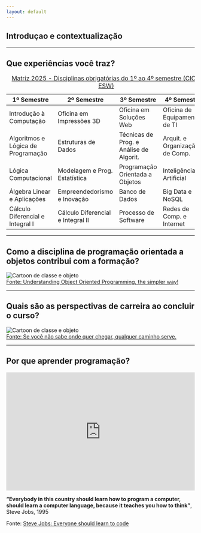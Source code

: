 ```yaml
---
layout: default
---
```


## Introduçao e contextualização

---

## Que experiências você traz?

<div class="text-xs w-full max-w-full mx-auto mt-6" v-click>
    <table class="table-fixed border border-gray-300 text-center w-full">
        <caption class="caption-bottom text-xs italic text-gray-600 mb-2 mt-2">
            <a href="https://drive.google.com/file/d/1yv4lRcL0QbDrtp5EPggcznkop8zSo_MT/view">Matriz 2025 - Disciplinas obrigatórias do 1º ao 4º semestre (CIC e ESW)</a>
        </caption>
        <thead class="bg-gray-100 text-gray-700">
            <tr>
            <th class="border px-2 py-1">1º Semestre</th>
            <th class="border px-2 py-1">2º Semestre</th>
            <th class="border px-2 py-1">3º Semestre</th>
            <th class="border px-2 py-1">4º Semestre</th>
            </tr>
        </thead>
        <tbody>
            <tr>
                <td class="border px-2 py-1 bg-green-50">Introdução à Computação</td>
                <td class="border px-2 py-1 bg-green-50">Oficina em Impressões 3D</td>
                <td class="border px-2 py-1">Oficina em Soluções Web</td>
                <td class="border px-2 py-1">Oficina de Equipamentos de TI</td>
            </tr>
            <tr>
                <td class="border px-2 py-1 bg-green-50">Algoritmos e Lógica de Programação</td>
                <td class="border px-2 py-1 bg-green-50">Estruturas de Dados</td>
                <td class="border px-2 py-1">Técnicas de Prog. e Análise de Algorit.</td>
                <td class="border px-2 py-1">Arquit. e Organização de Comp.</td>
            </tr>
            <tr>
                <td class="border px-2 py-1 bg-green-50">Lógica Computacional</td>
                <td class="border px-2 py-1 bg-green-50">Modelagem e Prog. Estatística</td>
                <td class="border px-2 py-1 bg-blue-100 border-blue-400 font-bold">
                Programação Orientada a Objetos
                </td>
                <td class="border px-2 py-1">Inteligência Artificial</td>
            </tr>
            <tr>
                <td class="border px-2 py-1 bg-green-50">Álgebra Linear e Aplicações</td>
                <td class="border px-2 py-1 bg-green-50">Empreendedorismo e Inovação</td>
                <td class="border px-2 py-1">Banco de Dados</td>
                <td class="border px-2 py-1">Big Data e NoSQL</td>
            </tr>
            <tr>
                <td class="border px-2 py-1 bg-green-50">Cálculo Diferencial e Integral I</td>
                <td class="border px-2 py-1 bg-green-50">Cálculo Diferencial e Integral II</td>
                <td class="border px-2 py-1">Processo de Software</td>
                <td class="border px-2 py-1">Redes de Comp. e Internet</td>
            </tr>
        </tbody>
    </table>
</div>

---

## Como a disciplina de programação orientada a objetos contribui com a formação?​

<div class="w-full flex flex-col items-center justify-center text-center mt-6" v-click>
  <img 
    src="https://saileshdhakal.com.np/media/funny.jpg" 
    alt="Cartoon de classe e objeto"
    class="max-h-[300px] rounded shadow mb-2"
  />
  <figcaption class="text-xs italic text-gray-600">
    <a href="https://saileshdhakal.com.np/posts/oops-concept">Fonte: Understanding Object Oriented Programming, the simpler way!</a>
  </figcaption>
</div>

---

## Quais são as perspectivas de carreira ao concluir o curso?​

<div class="w-full flex flex-col items-center justify-center text-center mt-6" v-click>
  <img 
    src="https://media.licdn.com/dms/image/v2/C4D12AQGKOh8gdPjzuQ/article-cover_image-shrink_720_1280/article-cover_image-shrink_720_1280/0/1629419926607?e=1757548800&v=beta&t=Do4wCl156U7ijeI5V6Y1Havs0uLay8Ejg_MVdSpxasg" 
    alt="Cartoon de classe e objeto"
    class="max-h-[300px] rounded shadow mb-2"
  />
  <figcaption class="text-xs italic text-gray-600">
    <a href="https://www.linkedin.com/pulse/se-voc%C3%AA-n%C3%A3o-sabe-para-onde-ir-qualquer-caminho-serve-pablo-berriel/">Fonte: Se você não sabe onde quer chegar, qualquer caminho serve.</a>
  </figcaption>
</div>

---

## Por que aprender programação?

<div class="grid grid-cols-2 gap-6 items-center mt-6">
  <!-- Vídeo YouTube incorporado -->
  <div class="flex justify-center">
    <iframe 
      width="100%" 
      height="315" 
      src="https://www.youtube.com/watch?v=BRTOlPdyPYU&t=74s" 
      title="Steve Jobs - Por que aprender programação"
      frameborder="0" 
      allow="accelerometer; autoplay; clipboard-write; encrypted-media; gyroscope; picture-in-picture" 
      allowfullscreen
      class="rounded shadow"
    ></iframe>
  </div>

  <!-- Citação -->
  <div class="text-lg leading-relaxed">
    <p class="italic">
      <strong>“Everybody in this country should learn how to program a computer, should learn a computer language, because it teaches you how to think”</strong>,
      <br/>
      <span class="text-base">Steve Jobs, 1995</span>
    </p>
  </div>
</div>

<div class="mt-4 text-sm text-left text-gray-600">
  Fonte: <a href="https://www.youtube.com/watch?v=BRTOIPdyPYU&t=74s" class="underline text-blue-600" target="_blank">Steve Jobs: Everyone should learn to code</a>
</div>
